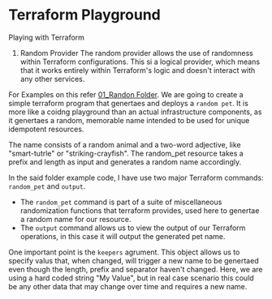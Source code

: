 # Terraform Playground
Playing with Terraform

1. Random Provider
The random provider allows the use of randomness within Terraform configurations. This si a logical provider, which means that it works entirely within Terraform's logic and doesn't interact with any other services.

For Examples on this refer [01_Randon Folder](01_Random).
We are going to create a simple terraform program that genertaes and deploys a `random pet`. It is more like a coidng playground than an actual infrastructure components, as it genertaes a random, memorable name intended to be used for unique idempotent resources.

The name consists of a random animal and a two-word adjective, like "smart-tutrle" or "striking-crayfish". The random_pet resource takes a prefix and length as input and generates a random name accordingly.

In the said folder example code, I have use two major Terraform commands:
`random_pet` and `output`.

* The `random_pet` command is part of a suite of miscellaneous randomization functions that terraform provides, used here to genertae a random name for our resource.
* The `output` command allows us to view the output of our Terraform operations, in this case it will output the generated pet name.

One important point is the `keepers` agrument. This object allows us to specify valus that, when changed, will trigger a new name to be genertaed even though the length, prefix and separator haven't changed. 
Here, we are using a hard coded string "My Value", but in real case scenario this could be any other data that may change over time and requires a new name.


